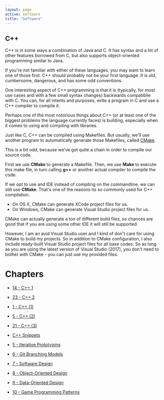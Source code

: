 ```yaml
---
layout: page
active: software
title: "Software"
---
```



## C++

C++ is in some ways a combination of Java and C.
It has syntax and a lot of other features borrowed from C,
but also supports object-oriented programming similar to Java.

If you're not familiar with either of these languages,
you may want to learn one of those first.
C++ should probably not be your first language.
It is old, cumbersome, dangerous, and has some odd conventions.

One interesting aspect of C++ programming is that it is (typically, for most use cases and with a few small syntax changes) backwards compatibile with C.
You can, for all intents and purposes, write a program in C and use a C++ compiler to compile it.

Perhaps one of the most notorious things about C++ (or at least one of the biggest problems the language currently faces) is building,
especially when it comes to using and compiling with libraries.

Just like C, C++ can be compiled using Makefiles.
But usually, we'll use another program to automatically generate those Makefiles, called [CMake](https://cmake.org/).

This is a bit odd, because we've got quite a chain in order to compile our source code.

First we use **CMake** to generate a Makefile.
Then, we use **Make** to execute this make file, in turn calling **g++** or another actual compiler to compile the code.

If we opt to use and IDE instead of compiling on the commandline, we can still use **CMake**.
That's one of the reasons its so commonly used for C++ compilation.

* On OS X, CMake can generate XCode project files for us.
* On Windows, CMake can generate Visual Studio project files for us.

CMake can actually generate a ton of different build files,
so chances are good that if you are using some other IDE it will still be supported.

However, I am an avid Visual Studio user and I kind of don't care for using CMake to build my projects.
So in addition to CMake configuration, I also include ready-built Visual Studio project files for all base codes.
So as long as you are using the latest version of Visual Studio (2017), you don't need to bother with CMake - you can just use my provided files.


# Chapters

- [14 - C++ 1](14-cpp-1)
- [23 - C++ 2](23-cpp-2)

- [1 - C++ (1)](01-cpp1)
- [5 - C++ (2)](05-cpp2)
- [21 - C++ (3)](21-cpp3)

- [C++ Snippets](cpp-snippets)

- [5 - Iterative Prototyping](05-iterative-prototyping)
- [6 - Git Branching Models](06-git-branching)
- [7 - Software Design](07-software-design)
- [8 - Object-Oriented Design](08-object-oriented-design)
- [9 - Data-Oriented Design](09-data-oriented-design)
- [10 - Game Programming Patterns](10-game-patterns)
